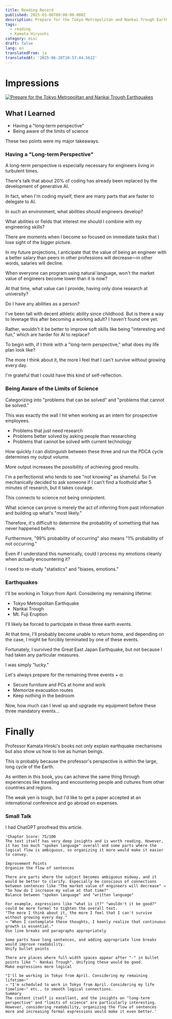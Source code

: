 ```yaml
---
title: Reading Record
published: 2025-03-06T00:00:00.000Z
description: Prepare for the Tokyo Metropolitan and Nankai Trough Earthquakes
tags:
  - reading
  - Kamata Hiryoshi
category: misc
draft: false
lang: en
translatedFrom: ja
translatedAt: '2025-06-28T10:57:44.562Z'
---
```


# Impressions

[![Prepare for the Tokyo Metropolitan and Nankai Trough Earthquakes](https://m.media-amazon.com/images/I/81kY-1l+jDL._SY522_.jpg)](https://amzn.asia/d/3Qsgkep)


## What I Learned
- Having a "long-term perspective"
- Being aware of the limits of science

These two points were my major takeaways.

### Having a "Long-term Perspective"
A long-term perspective is especially necessary for engineers living in turbulent times.

There's talk that about 20% of coding has already been replaced by the development of generative AI.

In fact, when I'm coding myself, there are many parts that are faster to delegate to AI.

In such an environment, what abilities should engineers develop?

What abilities or fields that interest me should I combine with my engineering skills?

There are moments when I become so focused on immediate tasks that I lose sight of the bigger picture.

In my future projections, I anticipate that the value of being an engineer with a better salary than peers in other professions will decrease—in other words, salaries will decline.

When everyone can program using natural language, won't the market value of engineers become lower than it is now?

At that time, what value can I provide, having only done research at university?

Do I have any abilities as a person?

I've been tall with decent athletic ability since childhood. But is there a way to leverage this after becoming a working adult? I haven't found one yet.

Rather, wouldn't it be better to improve soft skills like being "interesting and fun," which are harder for AI to replace?

To begin with, if I think with a "long-term perspective," what does my life plan look like?

The more I think about it, the more I feel that I can't survive without growing every day.

I'm grateful that I could have this kind of self-reflection.


### Being Aware of the Limits of Science

Categorizing into "problems that can be solved" and "problems that cannot be solved."

This was exactly the wall I hit when working as an intern for prospective employees.

- Problems that just need research
- Problems better solved by asking people than researching
- Problems that cannot be solved with current technology

How quickly I can distinguish between these three and run the PDCA cycle determines my output volume.

More output increases the possibility of achieving good results.

I'm a perfectionist who tends to see "not knowing" as shameful.
So I've mechanically decided to ask someone if I can't find a foothold after 5 minutes of research, but it takes courage.

This connects to science not being omnipotent.

What science can prove is merely the act of inferring from past information and building up what's "most likely."

Therefore, it's difficult to determine the probability of something that has never happened before.

Furthermore, "99% probability of occurring" also means "1% probability of not occurring."

Even if I understand this numerically, could I process my emotions cleanly when actually encountering it?

I need to re-study "statistics" and "biases, emotions."


### Earthquakes

I'll be working in Tokyo from April. Considering my remaining lifetime:
- Tokyo Metropolitan Earthquake
- Nankai Trough
- Mt. Fuji Eruption

I'll likely be forced to participate in these three earth events.

At that time, I'll probably become unable to return home, and depending on the case, I might be forcibly terminated by one of these events.

Fortunately, I survived the Great East Japan Earthquake, but not because I had taken any particular measures.

I was simply "lucky."

Let's always prepare for the remaining three events + α:

- Secure furniture and PCs at home and work
- Memorize evacuation routes
- Keep nothing in the bedroom

Now, how much can I level up and upgrade my equipment before these three mandatory events...


# Finally

Professor Kamata Hiroki's books not only explain earthquake mechanisms but also show us how to live as human beings.

This is probably because the professor's perspective is within the large, long cycle of the Earth.

As written in this book, you can achieve the same thing through experiences like traveling and encountering people and cultures from other countries and regions.

The weak yen is tough, but I'd like to get a paper accepted at an international conference and go abroad on expenses.

### Small Talk
I had ChatGPT proofread this article.


``` text
'Chapter Score: 75/100
The text itself has very deep insights and is worth reading. However, it has too much "spoken language" overall and some parts where the logical flow is ambiguous, so organizing it more would make it easier to convey.

Improvement Points
Organize the flow of sentences

There are parts where the subject becomes ambiguous midway, and it would be better to clarify. Especially be conscious of connections between sentences like "The market value of engineers will decrease" → "So how do I increase my value at that time?"
Balance between "spoken language" and "written language"

For example, expressions like "what is it?" "wouldn't it be good?" could be more formal to tighten the overall text.
"The more I think about it, the more I feel that I can't survive without growing every day."
→ "When I contemplate these thoughts, I keenly realize that continuous growth is essential."
Use line breaks and paragraphs appropriately

Some parts have long sentences, and adding appropriate line breaks would improve readability.
Unify bullet points

There are places where full-width spaces appear after "-" in bullet points like "- Nankai Trough". Unifying these would be good.
Make expressions more logical

"I'll be working in Tokyo from April. Considering my remaining lifetime~"
→ "I'm scheduled to work in Tokyo from April. Considering my life timeline~" etc., to smooth logical connections.
Summary
The content itself is excellent, and the insights on "long-term perspective" and "limits of science" are particularly interesting. However, considering readability, organizing the flow of sentences more and increasing formal expressions would make it even better.'
```
